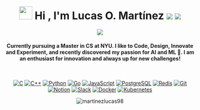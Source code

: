 
<h1 align="center">
	<img src="https://media.giphy.com/media/hvRJCLFzcasrR4ia7z/giphy.gif" width="35"> 
	Hi , I'm Lucas O. Martínez 
	<a href="https://www.linkedin.com/in/lucas-martinez-amarilla-924339208" target="_blank"> <img src="https://img.icons8.com/color/35/linkedin.png"/></a>
	<a href="mailto:lucasoctaviom@gmail.com"> <img src="https://img.icons8.com/color/35/gmail.png"/></a>
</h1>
<p align="center">
  <a href="https://github.com/DenverCoder1/readme-typing-svg"><img src="https://readme-typing-svg.herokuapp.com?lines=Software+Developer+%26+Engineer;AI%20|%20ML%20Enthusiast;Always%20learning%20new%20things!&center=true&width=500&height=50"></a>
</p>
<h4 align="center">Currently pursuing a Master in CS at NYU. I like to Code, Design, Innovate and Experiment, and recently discovered my passion for AI and ML 🚀. I am an enthusiast for innovation and always up for new challenges!</h4>
<br>
<!-- <p align="center"> <img src="https://komarev.com/ghpvc/?username=martinezlucas98&label=Profile%20views&color=0e75b6&style=plastic" alt="martinezlucas98" /> </p> -->

<p align="center">
	<a href="#"><img src="https://img.icons8.com/color/30/c-programming.png" alt="C"/></a>
	<a href="#"><img src="https://img.icons8.com/color/30/c-plus-plus-logo.png" alt="C++"/></a>
	<a href="#"><img src="https://img.icons8.com/color/30/python.png" alt="Python"/></a>
	<a href="#"><img src="https://img.icons8.com/color/30/golang.png" alt="Go"/></a>
	<a href="#"><img src="https://img.icons8.com/color/30/javascript.png" alt="JavaScript"/></a>
	<a href="#"><img src="https://img.icons8.com/color/30/postgreesql.png" alt="PostgreSQL"/></a>
	<a href="#"><img src="https://img.icons8.com/color/30/redis.png" alt="Redis"/></a>
	<a href="#"><img src="https://img.icons8.com/color/30/git.png" alt="Git"/></a>
	<a href="#"><img src="https://img.icons8.com/color/30/notion.png" alt="Notion"/></a>
	<a href="#"><img src="https://img.icons8.com/color/30/slack.png" alt="Slack"/></a>
	<a href="#"><img src="https://img.icons8.com/color/30/docker.png" alt="Docker"/></a>
	<a href="#"><img src="https://img.icons8.com/color/30/kubernetes.png" alt="Kubernetes"/></a>
</p>

<p align="center"><img src="https://github-readme-streak-stats.herokuapp.com/?user=martinezlucas98&theme=algolia" alt="martinezlucas98"  /></p>
